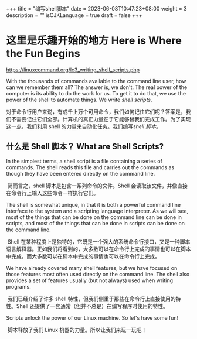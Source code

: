 +++
title = "编写shell脚本"
date = 2023-06-08T10:47:23+08:00
weight = 3
description = ""
isCJKLanguage = true
draft = false
+++

# 这里是乐趣开始的地方 Here is Where the Fun Begins

https://linuxcommand.org/lc3_writing_shell_scripts.php

With the thousands of commands available to the command line user, how can we remember them all? The answer is, we don't. The real power of the computer is its ability to do the work for us. To get it to do that, we use the power of the shell to automate things. We write *shell scripts*.

​	对于命令行用户来说，有成千上万个可用命令，我们如何记住它们呢？答案是，我们不需要记住它们全部。计算机的真正力量在于它能够替我们完成工作。为了实现这一点，我们利用 shell 的力量来自动化任务。我们编写*shell 脚本*。

## 什么是 Shell 脚本？ What are Shell Scripts?

In the simplest terms, a shell script is a file containing a series of commands. The shell reads this file and carries out the commands as though they have been entered directly on the command line.

​	简而言之，shell 脚本是包含一系列命令的文件。Shell 会读取该文件，并像直接在命令行上输入这些命令一样执行它们。

The shell is somewhat unique, in that it is both a powerful command line interface to the system and a scripting language interpreter. As we will see, most of the things that can be done on the command line can be done in scripts, and most of the things that can be done in scripts can be done on the command line.

​	Shell 在某种程度上是独特的，它既是一个强大的系统命令行接口，又是一种脚本语言解释器。正如我们将看到的，大多数可以在命令行上完成的事情也可以在脚本中完成，而大多数可以在脚本中完成的事情也可以在命令行上完成。

We have already covered many shell features, but we have focused on those features most often used directly on the command line. The shell also provides a set of features usually (but not always) used when writing programs.

​	我们已经介绍了许多 shell 特性，但我们侧重于那些在命令行上直接使用的特性。Shell 还提供了一套通常（但并不总是）在编写程序时使用的特性。

Scripts unlock the power of our Linux machine. So let's have some fun!

​	脚本释放了我们 Linux 机器的力量。所以让我们来玩一玩吧！